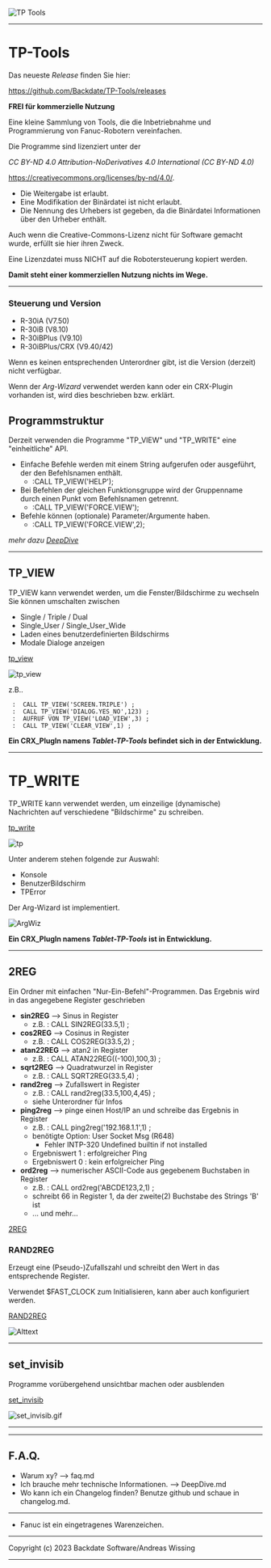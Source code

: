 ![TP Tools](./assets/tp-tools.png)

---

# TP-Tools

 Das neueste *Release* finden Sie hier:

 https://github.com/Backdate/TP-Tools/releases

**FREI für kommerzielle Nutzung**

Eine kleine Sammlung von Tools, die die Inbetriebnahme und Programmierung von Fanuc-Robotern vereinfachen.

Die Programme sind lizenziert unter der

*CC BY-ND 4.0 Attribution-NoDerivatives 4.0 International (CC BY-ND 4.0)*


https://creativecommons.org/licenses/by-nd/4.0/.

- Die Weitergabe ist erlaubt.
- Eine Modifikation der Binärdatei ist nicht erlaubt.
- Die Nennung des Urhebers ist gegeben, da die Binärdatei Informationen über den Urheber enthält.

Auch wenn die Creative-Commons-Lizenz nicht für Software gemacht wurde, erfüllt sie hier ihren Zweck.

Eine Lizenzdatei muss NICHT auf die Robotersteuerung kopiert werden.

**Damit steht einer kommerziellen Nutzung nichts im Wege.**

---
### Steuerung und Version

- R-30iA (V7.50)
- R-30iB (V8.10)
- R-30iBPlus (V9.10)
- R-30iBPlus/CRX (V9.40/42)

Wenn es keinen entsprechenden Unterordner gibt, ist die Version (derzeit) nicht verfügbar.

Wenn der *Arg-Wizard* verwendet werden kann oder ein CRX-Plugin vorhanden ist, wird dies beschrieben bzw. erklärt.



## Programmstruktur
Derzeit verwenden die Programme "TP_VIEW" und "TP_WRITE" eine "einheitliche" API.

- Einfache Befehle werden mit einem String aufgerufen oder ausgeführt, der den Befehlsnamen enthält.
  - :CALL TP_VIEW('HELP');
- Bei Befehlen der gleichen Funktionsgruppe wird der Gruppenname durch einen Punkt vom Befehlsnamen getrennt.
  - :CALL TP_VIEW('FORCE.VIEW');
- Befehle können (optionale) Parameter/Argumente haben.
  - :CALL TP_VIEW('FORCE.VIEW',2);

*mehr dazu [DeepDive](/.DeepDive.md)*

---


## TP_VIEW

TP_VIEW kann verwendet werden, um die Fenster/Bildschirme zu wechseln
Sie können umschalten zwischen
- Single / Triple / Dual
- Single_User / Single_User_Wide
- Laden eines benutzerdefinierten Bildschirms
- Modale Dialoge anzeigen


[tp_view](/tp_view/readme.md)

![tp_view](tp_view/assets/TP_VIEW_Example1.gif)

z.B..
```
 :  CALL TP_VIEW('SCREEN.TRIPLE') ;
 :  CALL TP_VIEW('DIALOG.YES_NO',123) ;
 :  AUFRUF VON TP_VIEW('LOAD_VIEW',3) ;
 :  CALL TP_VIEW('CLEAR_VIEW',1) ;
```

**Ein CRX_PlugIn namens *Tablet-TP-Tools* befindet sich in der Entwicklung.**

---
# TP_WRITE

TP_WRITE kann verwendet werden, um einzeilige (dynamische) Nachrichten auf verschiedene "Bildschirme" zu schreiben.

[tp_write](/tp_write/readme.md)

![tp](./tp_write/assets/Werbung1.gif)

Unter anderem stehen folgende zur Auswahl:

  - Konsole
  - BenutzerBildschirm
  - TPError

Der Arg-Wizard ist implementiert.

![ArgWiz](tp_write/assets/TP_WRITE_ARG_WIZ.gif)

**Ein CRX_PlugIn namens *Tablet-TP-Tools* ist in Entwicklung.**

---


## 2REG
Ein Ordner mit einfachen "Nur-Ein-Befehl"-Programmen.
Das Ergebnis wird in das angegebene Register geschrieben

- **sin2REG** --> Sinus in Register
  - z.B. : CALL SIN2REG(33.5,1) ;
- **cos2REG** --> Cosinus in Register
  - z.B. : CALL COS2REG(33.5,2) ;
- **atan22REG** --> atan2 in Register
  - z.B. : CALL ATAN22REG((-100),100,3) ;
- **sqrt2REG** --> Quadratwurzel in Register
  - z.B. : CALL SQRT2REG(33.5,4) ;
- **rand2reg** --> Zufallswert in Register
  - z.B. : CALL rand2reg(33.5,100,4,45) ;
  - siehe Unterordner für Infos
- **ping2reg** --> pinge einen Host/IP an und schreibe das Ergebnis in Register
  - z.B. : CALL ping2reg('192.168.1.1',1) ;
  - benötigte Option: User Socket Msg (R648)
    - Fehler INTP-320 Undefined builtin if not installed
  - Ergebniswert 1 : erfolgreicher Ping
  - Ergebniswert 0 : kein erfolgreicher Ping
- **ord2reg** --> numerischer ASCII-Code aus gegebenem Buchstaben in Register
  - z.B. : CALL ord2reg('ABCDE123,2,1) ;
  - schreibt 66 in Register 1, da der zweite(2) Buchstabe des Strings 'B' ist
  - ... und mehr...


[2REG](2reg/readme.md)


### RAND2REG

 
Erzeugt eine (Pseudo-)Zufallszahl und schreibt den Wert in das entsprechende Register.

Verwendet $FAST_CLOCK zum Initialisieren, kann aber auch konfiguriert werden.


[RAND2REG](2reg/rand2reg/readme.md)


![Alttext](2reg/rand2reg/assets/Random_Simple.gif)

---

## set_invisib

Programme vorübergehend unsichtbar machen oder ausblenden

 [set_invisib](./set_invisib/readme.md)


![set_invisib.gif](./set_invisib/assets/SET_PROGS_INVISIBLE2.gif)


---
---
## F.A.Q.

- Warum xy? --> faq.md 
- Ich brauche mehr technische Informationen. --> DeepDive.md 
- Wo kann ich ein Changelog finden? Benutze github und schaue in changelog.md.

---

- Fanuc ist ein eingetragenes Warenzeichen. 

---

Copyright (c) 2023 Backdate Software/Andreas Wissing

---